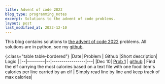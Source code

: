```yaml
---
title: Advent of code 2022
blog_type: programming_notes
excerpt: Solutions to the advent of code problems.
layout: post
last_modified_at: 2022-12-10
---
```


This blog contains solutions to [the advent of code 2022](adventofcode.com) problems.
All solutions are in python, see my [github](https://github.com/psvishnu91/advent-of-code-2022).

{:class="table table-bordered"}
|Date| Problem | Github |Short description| Logic |
|--|---------|--|-----------------|---|
|Dec 10| [Prob 1](https://adventofcode.com/2022/day/1) | [github](https://github.com/psvishnu91/advent-of-code-2022/blob/main/prob1/prob1.py) | Find the elf carrying the most calories based on a text file with one food item's calories per line carried by an elf | Simply read line by line and keep track of max calories|
